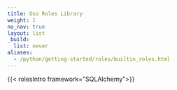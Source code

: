 ```yaml
---
title: Oso Roles Library
weight: 1
no_nav: true
layout: list
_build:
  list: never
aliases:
  - /python/getting-started/roles/builtin_roles.html
---
```


{{< rolesIntro framework="SQLAlchemy">}}
